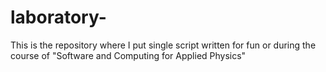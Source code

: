 # laboratory-

This is the repository where I put single script written for fun or during the course of "Software and Computing for Applied Physics"
